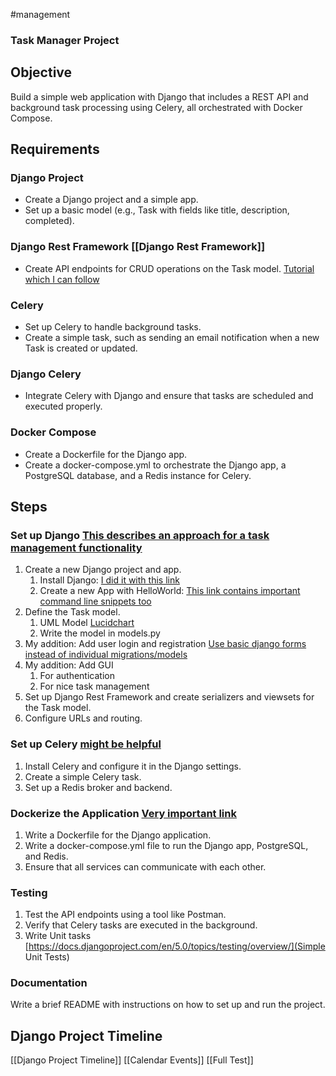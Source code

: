#management 

### Task Manager Project  
## Objective  
Build a simple web application with Django that includes a REST API and background task processing using Celery, all orchestrated with Docker Compose.  
## Requirements  
### Django Project  
- Create a Django project and a simple app.  
- Set up a basic model (e.g., Task with fields like title, description, completed).  
### Django Rest Framework  [[Django Rest Framework]]
- Create API endpoints for CRUD operations on the Task model.  [Tutorial which I can follow](https://blog.logrocket.com/django-rest-framework-create-api/)
### Celery  
- Set up Celery to handle background tasks.  
- Create a simple task, such as sending an email notification when a new Task is created or updated.  
### Django Celery  
- Integrate Celery with Django and ensure that tasks are scheduled and executed properly.  
### Docker Compose  
- Create a Dockerfile for the Django app.  
- Create a docker-compose.yml to orchestrate the Django app, a PostgreSQL database, and a Redis instance for Celery.  
## Steps  
### Set up Django   [This describes an approach for a task management functionality](https://www.geeksforgeeks.org/create-task-management-system-using-django/)
1. Create a new Django project and app.  
	1. Install Django: [I did it with this link](https://docs.djangoproject.com/en/5.0/howto/windows/)
	2. Create a new App with HelloWorld: [This link contains important command line snippets too](https://medium.com/@devsumitg/create-a-hello-world-application-using-django-framework-f8fec58b22df)
2. Define the Task model.  
	1. UML Model [Lucidchart](https://lucid.app/lucidchart/f734e319-7a40-493d-a36c-20f25578a72a/edit?viewport_loc=-1361%2C-880%2C2626%2C1273%2C0_0&invitationId=inv_bcc84086-450e-4b88-96ef-3539b7267dbc)
	2. Write the model in models.py
3. My addition: Add user login and registration [Use basic django forms instead of individual migrations/models](https://medium.com/@devsumitg/django-auth-user-signup-and-login-7b424dae7fab)
4. My addition: Add GUI
	1. For authentication
	2. For nice task management
5. Set up Django Rest Framework and create serializers and viewsets for the Task model.  
6. Configure URLs and routing.  
### Set up Celery  [might be helpful](https://testdriven.io/courses/django-celery/getting-started/)
1. Install Celery and configure it in the Django settings.  
2. Create a simple Celery task.  
3. Set up a Redis broker and backend.  
### Dockerize the Application  [Very important link](https://betterstack.com/community/guides/scaling-python/dockerize-django/#step-6-building-a-postgresql-image)
1. Write a Dockerfile for the Django application.  
2. Write a docker-compose.yml file to run the Django app, PostgreSQL, and Redis.  
3. Ensure that all services can communicate with each other.  
### Testing  
1. Test the API endpoints using a tool like Postman.  
2. Verify that Celery tasks are executed in the background.  
3. Write Unit tasks [https://docs.djangoproject.com/en/5.0/topics/testing/overview/](Simple Unit Tests)
### Documentation  
Write a brief README with instructions on how to set up and run the project.


## Django Project Timeline
[[Django Project Timeline]]
[[Calendar Events]]
[[Full Test]]